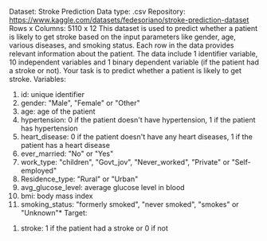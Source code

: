 Dataset: Stroke Prediction
Data type: .csv
Repository: https://www.kaggle.com/datasets/fedesoriano/stroke-prediction-dataset
Rows x Columns: 5110 x 12
This dataset is used to predict whether a patient is likely to get stroke based on the input parameters like gender, age, various diseases, and smoking status. Each row in the data provides relevant information about the patient. The data include 1 identifier variable, 10 independent variables and 1 binary dependent variable (if the patient had a stroke or not). Your task is to predict whether a patient is likely to get stroke.
Variables: 
1) id: unique identifier
2) gender: "Male", "Female" or "Other"
3) age: age of the patient
4) hypertension: 0 if the patient doesn't have hypertension, 1 if the patient has hypertension
5) heart_disease: 0 if the patient doesn't have any heart diseases, 1 if the patient has a heart disease 
6) ever_married: "No" or "Yes"
7) work_type: "children", "Govt_jov", "Never_worked", "Private" or "Self-employed"
8) Residence_type: "Rural" or "Urban"
9) avg_glucose_level: average glucose level in blood
10) bmi: body mass index
11) smoking_status: "formerly smoked", "never smoked", "smokes" or "Unknown"*
Target:
1.	stroke: 1 if the patient had a stroke or 0 if not
